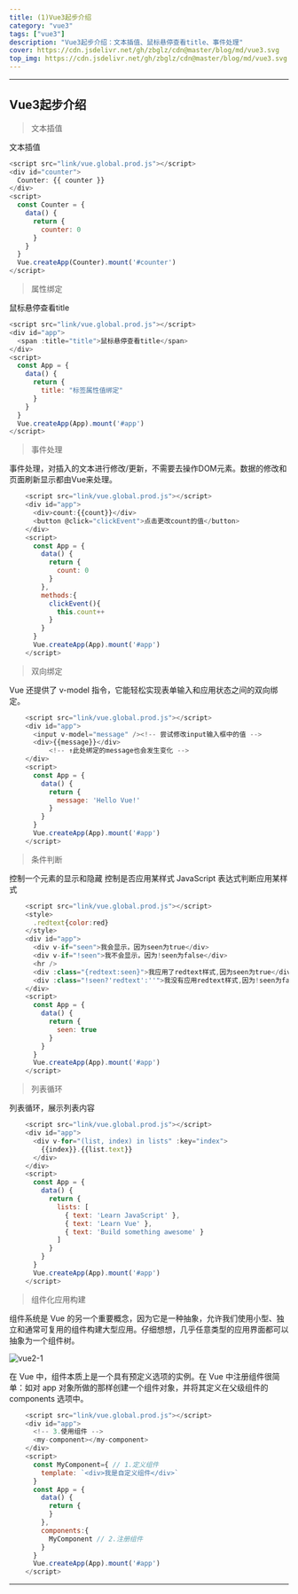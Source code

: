 ```yaml
---
title: (1)Vue3起步介绍
category: "vue3"
tags: ["vue3"]
description: "Vue3起步介绍：文本插值、鼠标悬停查看title、事件处理"
cover: https://cdn.jsdelivr.net/gh/zbglz/cdn@master/blog/md/vue3.svg
top_img: https://cdn.jsdelivr.net/gh/zbglz/cdn@master/blog/md/vue3.svg
---
```


***

## Vue3起步介绍

> 文本插值

文本插值

```js vue3
<script src="link/vue.global.prod.js"></script>
<div id="counter">
  Counter: {{ counter }}
</div>
<script>
  const Counter = {
    data() {
      return {
        counter: 0
      }
    }
  }
  Vue.createApp(Counter).mount('#counter')
</script>
```

> 属性绑定

鼠标悬停查看title

```js vue3
<script src="link/vue.global.prod.js"></script>
<div id="app">
  <span :title="title">鼠标悬停查看title</span>
</div>
<script>
  const App = {
    data() {
      return {
        title: "标签属性值绑定"
      }
    }
  }
  Vue.createApp(App).mount('#app')
</script>
```

> 事件处理

事件处理，对插入的文本进行修改/更新，不需要去操作DOM元素。数据的修改和页面刷新显示都由Vue来处理。

```js vue3
    <script src="link/vue.global.prod.js"></script>
    <div id="app">
      <div>count:{{count}}</div>
      <button @click="clickEvent">点击更改count的值</button>
    </div>
    <script>
      const App = {
        data() {
          return {
            count: 0
          }
        },
        methods:{
          clickEvent(){
            this.count++
          }
        }
      }
      Vue.createApp(App).mount('#app')
    </script>
```


> 双向绑定

Vue 还提供了 v-model 指令，它能轻松实现表单输入和应用状态之间的双向绑定。


```js vue3
    <script src="link/vue.global.prod.js"></script>
    <div id="app">
      <input v-model="message" /><!-- 尝试修改input输入框中的值 -->
      <div>{{message}}</div>
          <!-- ↑此处绑定的message也会发生变化 -->
    </div>
    <script>
      const App = {
        data() {
          return {
            message: 'Hello Vue!'
          }
        }
      }
      Vue.createApp(App).mount('#app')
    </script>
```


> 条件判断

控制一个元素的显示和隐藏
控制是否应用某样式
JavaScript 表达式判断应用某样式


```js vue3
    <script src="link/vue.global.prod.js"></script>
    <style>
      .redtext{color:red}
    </style>
    <div id="app">
      <div v-if="seen">我会显示，因为seen为true</div>
      <div v-if="!seen">我不会显示，因为!seen为false</div>
      <hr />
      <div :class="{redtext:seen}">我应用了redtext样式,因为seen为true</div>
      <div :class="!seen?'redtext':''">我没有应用redtext样式,因为!seen为false</div>
    </div>
    <script>
      const App = {
        data() {
          return {
            seen: true
          }
        }
      }
      Vue.createApp(App).mount('#app')
    </script>
```

> 列表循环

列表循环，展示列表内容

```js vue3
    <script src="link/vue.global.prod.js"></script>
    <div id="app">
      <div v-for="(list, index) in lists" :key="index">
        {{index}}.{{list.text}}
      </div>
    </div>
    <script>
      const App = {
        data() {
          return {
            lists: [
              { text: 'Learn JavaScript' },
              { text: 'Learn Vue' },
              { text: 'Build something awesome' }
            ]
          }
        }
      }
      Vue.createApp(App).mount('#app')
    </script>
```


> 组件化应用构建

组件系统是 Vue 的另一个重要概念，因为它是一种抽象，允许我们使用小型、独立和通常可复用的组件构建大型应用。仔细想想，几乎任意类型的应用界面都可以抽象为一个组件树。

![vue2-1](https://cdn.jsdelivr.net/gh/zbglz/cdn@master/blog/md/vue2-1.png)


在 Vue 中，组件本质上是一个具有预定义选项的实例。在 Vue 中注册组件很简单：如对 app 对象所做的那样创建一个组件对象，并将其定义在父级组件的 components 选项中。


```js vue3
    <script src="link/vue.global.prod.js"></script>
    <div id="app">
      <!-- 3.使用组件 -->
      <my-component></my-component>
    </div>
    <script>
      const MyComponent={ // 1.定义组件
        template: `<div>我是自定义组件</div>`
      }
      const App = {
        data() {
          return {
          }
        },
        components:{
          MyComponent // 2.注册组件
        }
      }
      Vue.createApp(App).mount('#app')
    </script>
```


***